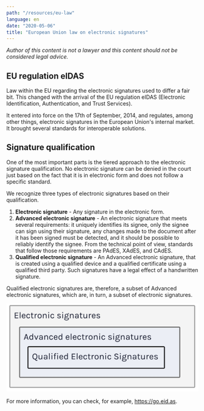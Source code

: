 ```yaml
---
path: "/resources/eu-law"
language: en
date: "2020-05-06"
title: "European Union law on electronic signatures"
---
```


*Author of this content is not a lawyer and this content should not be considered legal advice.*

## EU regulation eIDAS

Law within the EU regarding the electronic signatures used to differ a fair bit.
This changed with the arrival of the EU regulation eIDAS (Electronic Identification, Authentication, and Trust Services).

It entered into force on the 17th of September, 2014, and regulates, among other things, electronic signatures in the European Union's internal market. It brought several standards for interoperable solutions.

## Signature qualification

One of the most important parts is the tiered approach to the electronic signature qualification.
No electronic signature can be denied in the court just based on the fact that it is in electronic form and does not follow a specific standard.

We recognize three types of electronic signatures based on their qualification.

1. **Electronic signature** - Any signature in the electronic form.
2. **Advanced electronic signature** - An electronic signature that meets several requirements: it uniquely identifies its signee, only the signee can sign using their signature, any changes made to the document after it has been signed must be detected, and it should be possible to reliably identify the signee. From the technical point of view, standards that follow those requirements are PAdES, XAdES, and CAdES.
3. **Qualified electronic signature** - An Advanced electronic signature, that is created using a qualified device and a qualified certificate using a qualified third party. Such signatures have a legal effect of a handwritten signature.

Qualified electronic signatures are, therefore, a subset of Advanced electronic signatures, which are, in turn, a subset of electronic signatures.

![screenshot](../../images/eu-law-qualification-comparison.jpg "Relation between different tiers of signature qualification.")

For more information, you can check, for example, https://go.eid.as.
